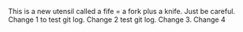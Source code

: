 This is a new utensil called a fife = a fork plus a knife.  Just be careful. Change 1 to test git log.
Change 2 test git log.
Change 3.
Change 4

